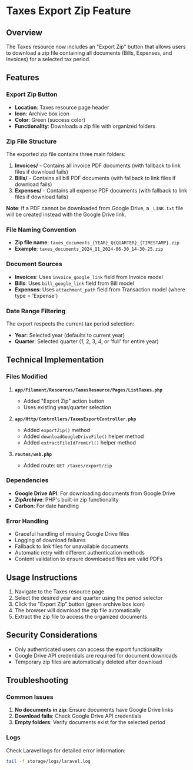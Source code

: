 # Taxes Export Zip Feature

## Overview
The Taxes resource now includes an "Export Zip" button that allows users to download a zip file containing all documents (Bills, Expenses, and Invoices) for a selected tax period.

## Features

### Export Zip Button
- **Location**: Taxes resource page header
- **Icon**: Archive box icon
- **Color**: Green (success color)
- **Functionality**: Downloads a zip file with organized folders

### Zip File Structure
The exported zip file contains three main folders:
1. **Invoices/** - Contains all invoice PDF documents (with fallback to link files if download fails)
2. **Bills/** - Contains all bill PDF documents (with fallback to link files if download fails)
3. **Expenses/** - Contains all expense PDF documents (with fallback to link files if download fails)

**Note**: If a PDF cannot be downloaded from Google Drive, a `_LINK.txt` file will be created instead with the Google Drive link.

### File Naming Convention
- **Zip file name**: `taxes_documents_{YEAR}_Q{QUARTER}_{TIMESTAMP}.zip`
- **Example**: `taxes_documents_2024_Q1_2024-06-30_14-30-25.zip`

### Document Sources
- **Invoices**: Uses `invoice_google_link` field from Invoice model
- **Bills**: Uses `bill_google_link` field from Bill model
- **Expenses**: Uses `attachment_path` field from Transaction model (where type = 'Expense')

### Date Range Filtering
The export respects the current tax period selection:
- **Year**: Selected year (defaults to current year)
- **Quarter**: Selected quarter (1, 2, 3, 4, or 'full' for entire year)

## Technical Implementation

### Files Modified
1. **`app/Filament/Resources/TaxesResource/Pages/ListTaxes.php`**
   - Added "Export Zip" action button
   - Uses existing year/quarter selection

2. **`app/Http/Controllers/TaxesExportController.php`**
   - Added `exportZip()` method
   - Added `downloadGoogleDriveFile()` helper method
   - Added `extractFileIdFromUrl()` helper method

3. **`routes/web.php`**
   - Added route: `GET /taxes/export/zip`

### Dependencies
- **Google Drive API**: For downloading documents from Google Drive
- **ZipArchive**: PHP's built-in zip functionality
- **Carbon**: For date handling

### Error Handling
- Graceful handling of missing Google Drive files
- Logging of download failures
- Fallback to link files for unavailable documents
- Automatic retry with different authentication methods
- Content validation to ensure downloaded files are valid PDFs

## Usage Instructions

1. Navigate to the Taxes resource page
2. Select the desired year and quarter using the period selector
3. Click the "Export Zip" button (green archive box icon)
4. The browser will download the zip file automatically
5. Extract the zip file to access the organized documents

## Security Considerations
- Only authenticated users can access the export functionality
- Google Drive API credentials are required for document downloads
- Temporary zip files are automatically deleted after download

## Troubleshooting

### Common Issues
1. **No documents in zip**: Ensure documents have Google Drive links
2. **Download fails**: Check Google Drive API credentials
3. **Empty folders**: Verify documents exist for the selected period

### Logs
Check Laravel logs for detailed error information:
```bash
tail -f storage/logs/laravel.log
``` 